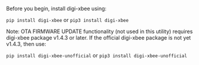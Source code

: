 Before you begin, install digi-xbee using: 

`pip install digi-xbee` or `pip3 install digi-xbee`



Note: OTA FIRMWARE UPDATE functionality (not used in this utility) requires digi-xbee package v1.4.3 or later. If the official digi-xbee package is not yet v1.4.3, then use: 

`pip install digi-xbee-unofficial` or `pip3 install digi-xbee-unofficial`